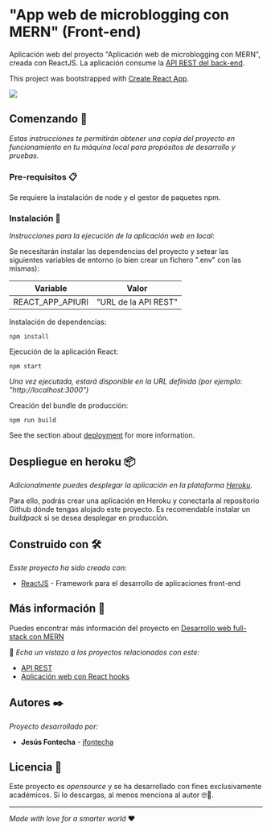 # "App web de microblogging con MERN" (Front-end)

Aplicación web del proyecto "Aplicación web de microblogging con MERN", creada con ReactJS. La aplicación consume la [API REST del back-end](https://github.com/jfontecha/microblogging-example-api).

This project was bootstrapped with [Create React App](https://github.com/facebook/create-react-app).

![](https://jfontecha.github.io/images/react_microblogging.png)

## Comenzando 🚀

_Estas instrucciones te permitirán obtener una copia del proyecto en funcionamiento en tu máquina local para propósitos de desarrollo y pruebas._

### Pre-requisitos 📋

Se requiere la instalación de node y el gestor de paquetes npm.

### Instalación 🔧

_Instrucciones para la ejecución de la aplicación web en local:_

Se necesitarán instalar las dependencias del proyecto y setear las siguientes variables de entorno (o bien crear un fichero ".env" con las mismas):

| Variable | Valor |
| ------------- | ------------- |
| REACT_APP_APIURI | "URL de la API REST"  |

Instalación de dependencias:

```
npm install
```

Ejecución de la aplicación React:

```
npm start
```

_Una vez ejecutada, estará disponible en la URL definida (por ejemplo: "http://localhost:3000")_

Creación del bundle de producción:

```
npm run build
```

See the section about [deployment](https://facebook.github.io/create-react-app/docs/deployment) for more information.

## Despliegue en heroku 📦

_Adicionalmente puedes desplegar la aplicación en la plataforma [Heroku](https://heroku.com/)._

Para ello, podrás crear una aplicación en Heroku y conectarla al repositorio Github dónde tengas alojado este proyecto. Es recomendable instalar un _buildpack_ si se desea desplegar en producción.

## Construido con 🛠️

_Esste proyecto ha sido creado con:_

* [ReactJS](https://es.reactjs.org/) - Framework para el desarrollo de aplicaciones front-end

## Más información 📖

Puedes encontrar más información del proyecto en [Desarrollo web full-stack con MERN](https://jesusfontecha.name/mern/)

📢 _Echa un vistazo a los proyectos relacionados con este:_
* [API REST](https://github.com/jfontecha/microblogging-example-api)
* [Aplicación web con React hooks](https://github.com/jfontecha/microblogging-example-react-hooks)

## Autores ✒️

_Proyecto desarrollado por:_

* **Jesús Fontecha** - [jfontecha](https://github.com/jfontecha)

## Licencia 📄

Este proyecto es _opensource_ y se ha desarrollado con fines exclusivamente académicos. Si lo descargas, al menos menciona al autor 🤓🍺.

---
_Made with love for a smarter world_ ❤️

